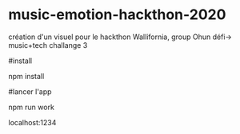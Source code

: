 # music-emotion-hackthon-2020

création d'un visuel pour le hackthon Wallifornia, group Ohun défi-> music+tech challange 3

#install

npm install

#lancer l'app

npm run work

localhost:1234
